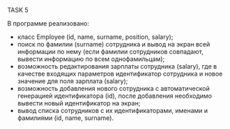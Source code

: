 TASK 5

В программе реализовано:
- класс Employee (id, name, surname, position, salary);
- поиск по фамилии (surname) сотрудника и вывод на экран всей информации по нему (если фамилии сотрудников совпадают, вывести информацию по всем однофамильцам);
- возможность редактирования зарплаты сотрудника (salary), где в качестве входящих параметров идентификатор сотрудника и новое значение для поля зарплата (salary);
- возможность добавления нового сотрудника с автоматической генерацией идентификатора (id), после добавления необходимо вывести новый идентификатор на экран;
- вывод списка сотрудников с их идентификаторами, именами и фамилиями (id, name, surname).